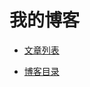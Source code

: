 # 我的博客

- [文章列表](https://github.com/Adamwu1992/adamwu1992.github.io/issues)


- [博客目录](https://adamwu1992.github.io/)
